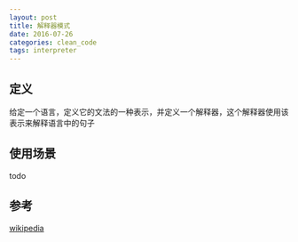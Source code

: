 ```yaml
---
layout: post
title: 解释器模式
date: 2016-07-26
categories: clean_code
tags: interpreter
---
```


## 定义

给定一个语言，定义它的文法的一种表示，并定义一个解释器，这个解释器使用该表示来解释语言中的句子

## 使用场景

todo 

## 参考
[wikipedia](https://en.wikipedia.org/wiki/Interpreter_pattern)
